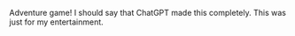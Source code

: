 Adventure game!
I should say that ChatGPT made this completely. This was just for my entertainment.
